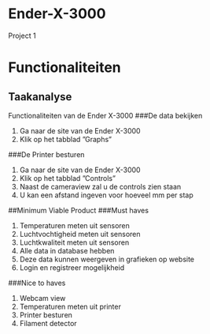 # Ender-X-3000
Project 1
# Functionaliteiten
## Taakanalyse
Functionaliteiten van de Ender X-3000
###De data bekijken
1.	Ga naar de site van de Ender X-3000
2.	Klik op het tabblad ”Graphs”

###De Printer besturen
1.	Ga naar de site van de Ender X-3000
2.	Klik op het tabblad ”Controls”
3.	Naast de cameraview zal u de controls zien staan
4.	U kan een afstand ingeven voor hoeveel mm per stap

##Minimum Viable Product
###Must haves
1.	Temperaturen meten uit sensoren
2.	Luchtvochtigheid meten uit sensoren
3.	Luchtkwaliteit meten uit sensoren
4.	Alle data in database hebben
5.	Deze data kunnen weergeven in grafieken op website
6.	Login en registreer mogelijkheid

###Nice to haves
1.	Webcam view 
2.	Temperaturen meten uit printer
3.	Printer besturen
4.	Filament detector
 
